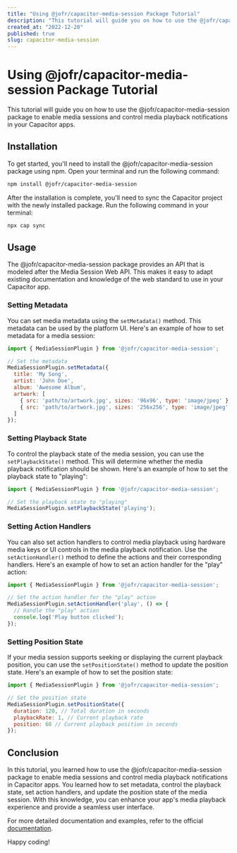 ```yaml
---
title: "Using @jofr/capacitor-media-session Package Tutorial"
description: "This tutorial will guide you on how to use the @jofr/capacitor-media-session package to enable media sessions and control media playback notifications in your Capacitor apps."
created_at: "2022-12-20"
published: true
slug: capacitor-media-session
---
```


# Using @jofr/capacitor-media-session Package Tutorial

This tutorial will guide you on how to use the @jofr/capacitor-media-session package to enable media sessions and control media playback notifications in your Capacitor apps.

## Installation

To get started, you'll need to install the @jofr/capacitor-media-session package using npm. Open your terminal and run the following command:

```bash
npm install @jofr/capacitor-media-session
```

After the installation is complete, you'll need to sync the Capacitor project with the newly installed package. Run the following command in your terminal:

```bash
npx cap sync
```

## Usage

The @jofr/capacitor-media-session package provides an API that is modeled after the Media Session Web API. This makes it easy to adapt existing documentation and knowledge of the web standard to use in your Capacitor app.

### Setting Metadata

You can set media metadata using the `setMetadata()` method. This metadata can be used by the platform UI. Here's an example of how to set metadata for a media session:

```javascript
import { MediaSessionPlugin } from '@jofr/capacitor-media-session';

// Set the metadata
MediaSessionPlugin.setMetadata({
  title: 'My Song',
  artist: 'John Doe',
  album: 'Awesome Album',
  artwork: [
    { src: 'path/to/artwork.jpg', sizes: '96x96', type: 'image/jpeg' },
    { src: 'path/to/artwork.jpg', sizes: '256x256', type: 'image/jpeg' }
  ]
});
```

### Setting Playback State

To control the playback state of the media session, you can use the `setPlaybackState()` method. This will determine whether the media playback notification should be shown. Here's an example of how to set the playback state to "playing":

```javascript
import { MediaSessionPlugin } from '@jofr/capacitor-media-session';

// Set the playback state to "playing"
MediaSessionPlugin.setPlaybackState('playing');
```

### Setting Action Handlers

You can also set action handlers to control media playback using hardware media keys or UI controls in the media playback notification. Use the `setActionHandler()` method to define the actions and their corresponding handlers. Here's an example of how to set an action handler for the "play" action:

```javascript
import { MediaSessionPlugin } from '@jofr/capacitor-media-session';

// Set the action handler for the "play" action
MediaSessionPlugin.setActionHandler('play', () => {
  // Handle the "play" action
  console.log('Play button clicked');
});
```

### Setting Position State

If your media session supports seeking or displaying the current playback position, you can use the `setPositionState()` method to update the position state. Here's an example of how to set the position state:

```javascript
import { MediaSessionPlugin } from '@jofr/capacitor-media-session';

// Set the position state
MediaSessionPlugin.setPositionState({
  duration: 120, // Total duration in seconds
  playbackRate: 1, // Current playback rate
  position: 60 // Current playback position in seconds
});
```

## Conclusion

In this tutorial, you learned how to use the @jofr/capacitor-media-session package to enable media sessions and control media playback notifications in Capacitor apps. You learned how to set metadata, control the playback state, set action handlers, and update the position state of the media session. With this knowledge, you can enhance your app's media playback experience and provide a seamless user interface.

For more detailed documentation and examples, refer to the official [documentation](https://github.com/jofr/capacitor-media-session).

Happy coding!

